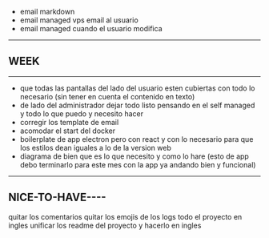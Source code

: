 - email markdown
- email managed vps email al usuario
- email managed cuando el usuario modifica


---

## WEEK

---

- que todas las pantallas del lado del usuario esten cubiertas con todo lo necesario (sin tener en cuenta el contenido en texto)
- de lado del administrador dejar todo listo pensando en el self managed y todo lo que puedo y necesito hacer
- corregir los template de email
- acomodar el start del docker
- boilerplate de app electron pero con react y con lo necesario para que los estilos dean iguales a lo de la version web
- diagrama de bien que es lo que necesito y como lo hare (esto de app debo terminarlo para este mes con la app ya andando bien y funcional)

---

## NICE-TO-HAVE----

quitar los comentarios
quitar los emojis de los logs
todo el proyecto en ingles
unificar los readme del proyecto y hacerlo en ingles
